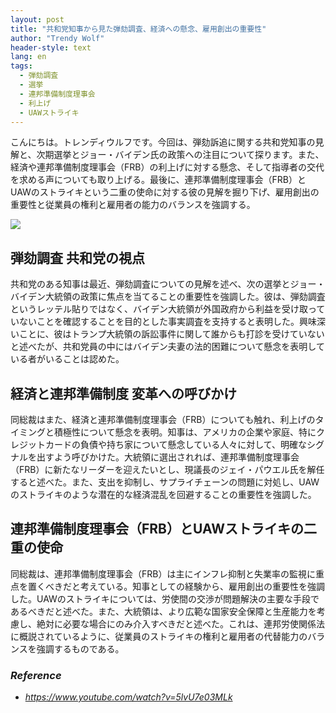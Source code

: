 ```yaml
---
layout: post
title: "共和党知事から見た弾劾調査、経済への懸念、雇用創出の重要性"
author: "Trendy Wolf"
header-style: text
lang: en
tags:
  - 弾劾調査
  - 選挙
  - 連邦準備制度理事会
  - 利上げ
  - UAWストライキ
---
```


こんにちは。トレンディウルフです。今回は、弾劾訴追に関する共和党知事の見解と、次期選挙とジョー・バイデン氏の政策への注目について探ります。また、経済や連邦準備制度理事会（FRB）の利上げに対する懸念、そして指導者の交代を求める声についても取り上げる。最後に、連邦準備制度理事会（FRB）とUAWのストライキという二重の使命に対する彼の見解を掘り下げ、雇用創出の重要性と従業員の権利と雇用者の能力のバランスを強調する。

<img
    src="https://i.ytimg.com/vi/5lvU7e03MLk/hqdefault.jpg"
/>


## 弾劾調査 共和党の視点
共和党のある知事は最近、弾劾調査についての見解を述べ、次の選挙とジョー・バイデン大統領の政策に焦点を当てることの重要性を強調した。彼は、弾劾調査というレッテル貼りではなく、バイデン大統領が外国政府から利益を受け取っていないことを確認することを目的とした事実調査を支持すると表明した。興味深いことに、彼はトランプ大統領の訴訟事件に関して誰からも打診を受けていないと述べたが、共和党員の中にはバイデン夫妻の法的困難について懸念を表明している者がいることは認めた。

## 経済と連邦準備制度 変革への呼びかけ
同総裁はまた、経済と連邦準備制度理事会（FRB）についても触れ、利上げのタイミングと積極性について懸念を表明。知事は、アメリカの企業や家庭、特にクレジットカードの負債や持ち家について懸念している人々に対して、明確なシグナルを出すよう呼びかけた。大統領に選出されれば、連邦準備制度理事会（FRB）に新たなリーダーを迎えたいとし、現議長のジェイ・パウエル氏を解任すると述べた。また、支出を抑制し、サプライチェーンの問題に対処し、UAWのストライキのような潜在的な経済混乱を回避することの重要性を強調した。

## 連邦準備制度理事会（FRB）とUAWストライキの二重の使命
同総裁は、連邦準備制度理事会（FRB）は主にインフレ抑制と失業率の監視に重点を置くべきだと考えている。知事としての経験から、雇用創出の重要性を強調した。UAWのストライキについては、労使間の交渉が問題解決の主要な手段であるべきだと述べた。また、大統領は、より広範な国家安全保障と生産能力を考慮し、絶対に必要な場合にのみ介入すべきだと述べた。これは、連邦労使関係法に概説されているように、従業員のストライキの権利と雇用者の代替能力のバランスを強調するものである。


### _Reference_
- _https://www.youtube.com/watch?v=5lvU7e03MLk_

